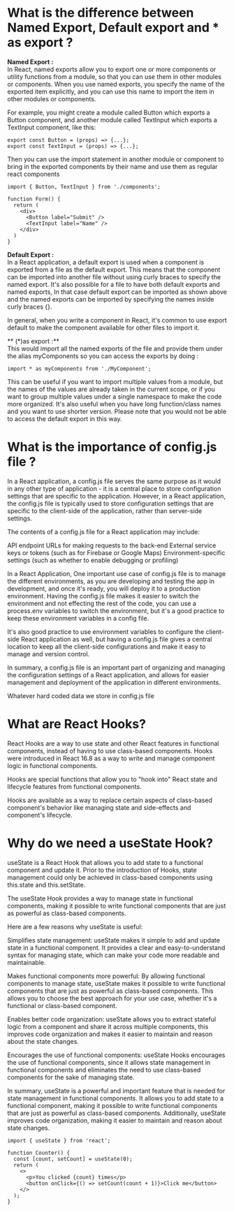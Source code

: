 # What is the difference between Named Export, Default export and \* as export ?

**Named Export :** <br>
In React, named exports allow you to export one or more components or utility functions from a module, so that you can use them in other modules or components. When you use named exports, you specify the name of the exported item explicitly, and you can use this name to import the item in other modules or components.

For example, you might create a module called Button which exports a Button component, and another module called TextInput which exports a TextInput component, like this:

```
export const Button = (props) => {...};
export const TextInput = (props) => {...};

```

Then you can use the import statement in another module or component to bring in the exported components by their name and use them as regular react components

```
import { Button, TextInput } from './components';

function Form() {
  return (
    <div>
      <Button label="Submit" />
      <TextInput label="Name" />
    </div>
  )
}
```

**Default Export :** <br>
In a React application, a default export is used when a component is exported from a file as the default export. This means that the component can be imported into another file without using curly braces to specify the named export.
It's also possible for a file to have both default exports and named exports, In that case default export can be imported as shown above and the named exports can be imported by specifying the names inside curly braces {}.

In general, when you write a component in React, it's common to use export default to make the component available for other files to import it.

** (\*)as export :** <br>
This would import all the named exports of the file and provide them under the alias myComponents so you can access the exports by doing :

```
import * as myComponents from './MyComponent';

```

This can be useful if you want to import multiple values from a module, but the names of the values are already taken in the current scope, or if you want to group multiple values under a single namespace to make the code more organized.
It's also useful when you have long function/class names and you want to use shorter version.
Please note that you would not be able to access the default export in this way.

# What is the importance of config.js file ?

In a React application, a config.js file serves the same purpose as it would in any other type of application - it is a central place to store configuration settings that are specific to the application. However, in a React application, the config.js file is typically used to store configuration settings that are specific to the client-side of the application, rather than server-side settings.

The contents of a config.js file for a React application may include:

API endpoint URLs for making requests to the back-end
External service keys or tokens (such as for Firebase or Google Maps)
Environment-specific settings (such as whether to enable debugging or profiling)

In a React Application, One important use case of config.js file is to manage the different environments, as you are developing and testing the app in development, and once it's ready, you will deploy it to a production environment. Having the config.js file makes it easier to switch the environment and not effecting the rest of the code, you can use a process.env variables to switch the environment, but it's a good practice to keep these environment variables in a config file.

It's also good practice to use environment variables to configure the client-side React application as well, but having a config.js file gives a central location to keep all the client-side configurations and make it easy to manage and version control.

In summary, a config.js file is an important part of organizing and managing the configuration settings of a React application, and allows for easier management and deployment of the application in different environments.

Whatever hard coded data we store in config.js file

# What are React Hooks?

React Hooks are a way to use state and other React features in functional components, instead of having to use class-based components.
Hooks were introduced in React 16.8 as a way to write and manage component logic in functional components.

Hooks are special functions that allow you to "hook into" React state and lifecycle features from functional components.

Hooks are available as a way to replace certain aspects of class-based component's behavior like managing state and side-effects and component's lifecycle.

# Why do we need a useState Hook?

useState is a React Hook that allows you to add state to a functional component and update it. Prior to the introduction of Hooks, state management could only be achieved in class-based components using this.state and this.setState.

The useState Hook provides a way to manage state in functional components, making it possible to write functional components that are just as powerful as class-based components.

Here are a few reasons why useState is useful:

Simplifies state management: useState makes it simple to add and update state in a functional component. It provides a clear and easy-to-understand syntax for managing state, which can make your code more readable and maintainable.

Makes functional components more powerful: By allowing functional components to manage state, useState makes it possible to write functional components that are just as powerful as class-based components. This allows you to choose the best approach for your use case, whether it's a functional or class-based component.

Enables better code organization: useState allows you to extract stateful logic from a component and share it across multiple components, this improves code organization and makes it easier to maintain and reason about the state changes.

Encourages the use of functional components: useState Hooks encourages the use of functional components, since it allows state management in functional components and eliminates the need to use class-based components for the sake of managing state.

In summary, useState is a powerful and important feature that is needed for state management in functional components. It allows you to add state to a functional component, making it possible to write functional components that are just as powerful as class-based components. Additionally, useState improves code organization, making it easier to maintain and reason about state changes.

```
import { useState } from 'react';

function Counter() {
  const [count, setCount] = useState(0);
  return (
    <>
      <p>You clicked {count} times</p>
      <button onClick={() => setCount(count + 1)}>Click me</button>
    </>
  );
}
```
